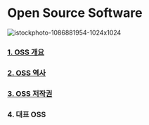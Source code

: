 # Open Source Software 
![istockphoto-1086881954-1024x1024](https://user-images.githubusercontent.com/114238252/193720470-1215a040-5ead-4258-bd15-3105a42027bc.jpg)

### [1. OSS 개요](https://github.com/2022-oss/OSS-report/blob/42e9a72593d8461f05d85c501065ebaf630a24fd/OSS%20%EA%B0%9C%EC%9A%94.md)

### [2. OSS 역사](https://github.com/2022-oss/OSS-report/blob/main/OSS%20%EC%97%AD%EC%82%AC.md)

### [3. OSS 저작권](https://github.com/2022-oss/OSS-report/blob/main/OSS%20%EC%A0%80%EC%9E%91%EA%B6%8C.md)

### 4. 대표 OSS
